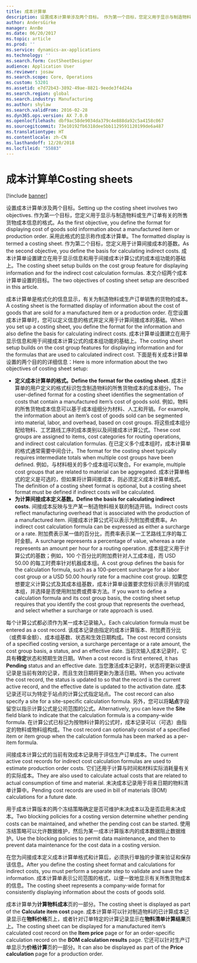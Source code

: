 ```yaml
---
title: 成本计算单
description: 设置成本计算单涉及两个目标。 作为第一个目标，您定义用于显示与制造物料或生产订单有关的所售货物成本信息的格式。 采用此格式的显示称作成本计算单。 作为第二个目标，您定义用于计算间接成本的基数。 成本计算单设置建立在用于显示信息和用于间接成本计算公式的成本组功能的基础上。 本文介绍两个成本计算单设置的目标。
author: AndersGirke
manager: AnnBe
ms.date: 06/20/2017
ms.topic: article
ms.prod: ''
ms.service: dynamics-ax-applications
ms.technology: ''
ms.search.form: CostSheetDesigner
audience: Application User
ms.reviewer: josaw
ms.search.scope: Core, Operations
ms.custom: 53201
ms.assetid: e7d72b43-3892-49ae-8821-9eede3f4d24a
ms.search.region: global
ms.search.industry: Manufacturing
ms.author: shylaw
ms.search.validFrom: 2016-02-28
ms.dyn365.ops.version: AX 7.0.0
ms.openlocfilehash: dbf9ac58de9034da379c4e888da92c5a4158c067
ms.sourcegitcommit: 73e10192fb6318dee5bb1129591120199de6a487
ms.translationtype: HT
ms.contentlocale: zh-CN
ms.lasthandoff: 12/20/2018
ms.locfileid: "55883"
---
```

# <a name="costing-sheets"></a><span data-ttu-id="94267-108">成本计算单</span><span class="sxs-lookup"><span data-stu-id="94267-108">Costing sheets</span></span>

[!include [banner](../includes/banner.md)]

<span data-ttu-id="94267-109">设置成本计算单涉及两个目标。</span><span class="sxs-lookup"><span data-stu-id="94267-109">Setting up the costing sheet involves two objectives.</span></span> <span data-ttu-id="94267-110">作为第一个目标，您定义用于显示与制造物料或生产订单有关的所售货物成本信息的格式。</span><span class="sxs-lookup"><span data-stu-id="94267-110">As the first objective, you define the format for displaying cost of goods sold information about a manufactured item or production order.</span></span> <span data-ttu-id="94267-111">采用此格式的显示称作成本计算单。</span><span class="sxs-lookup"><span data-stu-id="94267-111">The formatted display is termed a costing sheet.</span></span> <span data-ttu-id="94267-112">作为第二个目标，您定义用于计算间接成本的基数。</span><span class="sxs-lookup"><span data-stu-id="94267-112">As the second objective, you define the basis for calculating indirect costs.</span></span> <span data-ttu-id="94267-113">成本计算单设置建立在用于显示信息和用于间接成本计算公式的成本组功能的基础上。</span><span class="sxs-lookup"><span data-stu-id="94267-113">The costing sheet setup builds on the cost group feature for displaying information and for the indirect cost calculation formulas.</span></span> <span data-ttu-id="94267-114">本文介绍两个成本计算单设置的目标。</span><span class="sxs-lookup"><span data-stu-id="94267-114">The two objectives of costing sheet setup are described in this article.</span></span> 

<span data-ttu-id="94267-115">成本计算单是格式化的信息显示，有关为制造物料或生产订单销售的货物的成本。</span><span class="sxs-lookup"><span data-stu-id="94267-115">A costing sheet is the formatted display of information about the cost of goods that are sold for a manufactured item or a production order.</span></span> <span data-ttu-id="94267-116">在您设置成本计算单时，您可以定义信息的格式并定义用于计算间接成本的基础。</span><span class="sxs-lookup"><span data-stu-id="94267-116">When you set up a costing sheet, you define the format for the information and also define the basis for calculating indirect costs.</span></span> <span data-ttu-id="94267-117">成本计算单设置建立在用于显示信息和用于间接成本计算公式的成本组功能的基础上。</span><span class="sxs-lookup"><span data-stu-id="94267-117">The costing sheet setup builds on the cost group features for displaying information and for the formulas that are used to calculated indirect cost.</span></span> <span data-ttu-id="94267-118">下面是有关成本计算单设置的两个目的的详细信息：</span><span class="sxs-lookup"><span data-stu-id="94267-118">Here is more information about the two objectives of costing sheet setup:</span></span>
-   <span data-ttu-id="94267-119">**定义成本计算单的格式。**</span><span class="sxs-lookup"><span data-stu-id="94267-119">**Define the format for the costing sheet.**</span></span> <span data-ttu-id="94267-120">成本计算单的用户定义的格式标识包含制造物料的所售货物成本的成本细分。</span><span class="sxs-lookup"><span data-stu-id="94267-120">The user-defined format for a costing sheet identifies the segmentation of costs that contain a manufactured item’s cost of goods sold.</span></span> <span data-ttu-id="94267-121">例如，物料的所售货物成本信息可以基于成本组细分为材料、人工和开销。</span><span class="sxs-lookup"><span data-stu-id="94267-121">For example, the information about an item’s cost of goods sold can be segmented into material, labor, and overhead, based on cost groups.</span></span> <span data-ttu-id="94267-122">将这些成本组分配给物料、工艺路线工序的成本类别以及间接成本计算公式。</span><span class="sxs-lookup"><span data-stu-id="94267-122">These cost groups are assigned to items, cost categories for routing operations, and indirect cost calculation formulas.</span></span> <span data-ttu-id="94267-123">在已定义多个成本组时，成本计算单的格式通常需要中间合计。</span><span class="sxs-lookup"><span data-stu-id="94267-123">The format for the costing sheet typically requires intermediate totals when multiple cost groups have been defined.</span></span> <span data-ttu-id="94267-124">例如，与材料相关的多个成本组可以聚合。</span><span class="sxs-lookup"><span data-stu-id="94267-124">For example, multiple cost groups that are related to material can be aggregated.</span></span> <span data-ttu-id="94267-125">成本计算单格式的定义是可选的，但如果将计算间接成本，则必须定义成本计算单格式。</span><span class="sxs-lookup"><span data-stu-id="94267-125">The definition of a costing sheet format is optional, but a costing sheet format must be defined if indirect costs will be calculated.</span></span>
-   <span data-ttu-id="94267-126">**为计算间接成本定义基数。**</span><span class="sxs-lookup"><span data-stu-id="94267-126">**Define the basis for calculating indirect costs.**</span></span> <span data-ttu-id="94267-127">间接成本反映与生产某一制造物料相关联的制造开销。</span><span class="sxs-lookup"><span data-stu-id="94267-127">Indirect costs reflect manufacturing overhead that is associated with the production of a manufactured item.</span></span> <span data-ttu-id="94267-128">间接成本计算公式可以表示为附加费或费率。</span><span class="sxs-lookup"><span data-stu-id="94267-128">An indirect cost calculation formula can be expressed as either a surcharge or a rate.</span></span> <span data-ttu-id="94267-129">附加费表示某一值的百分比，而费率表示某一工艺路线工序的每工时金额。</span><span class="sxs-lookup"><span data-stu-id="94267-129">A surcharge represents a percentage of value, whereas a rate represents an amount per hour for a routing operation.</span></span> <span data-ttu-id="94267-130">成本组定义用于计算公式的基数；例如，100 个百分比的附加费针对人工成本组，而 USD 50.00 的每工时费率针对机器成本组。</span><span class="sxs-lookup"><span data-stu-id="94267-130">A cost group defines the basis for the calculation formula, such as a 100-percent surcharge for a labor cost group or a USD 50.00 hourly rate for a machine cost group.</span></span> <span data-ttu-id="94267-131">如果您想要定义计算公式及其成本组基数，成本计算单设置要求您标识表示开销的成本组，并选择是否使用附加费或费率方法。</span><span class="sxs-lookup"><span data-stu-id="94267-131">If you want to define a calculation formula and its cost group basis, the costing sheet setup requires that you identify the cost group that represents the overhead, and select whether a surcharge or rate approach is used.</span></span>

<span data-ttu-id="94267-132">每个计算公式都必须作为某一成本记录输入。</span><span class="sxs-lookup"><span data-stu-id="94267-132">Each calculation formula must be entered as a cost record.</span></span> <span data-ttu-id="94267-133">该成本记录由指定的成本计算版本、附加费百分比（或费率金额）、成本组基数、状态和生效日期构成。</span><span class="sxs-lookup"><span data-stu-id="94267-133">The cost record consists of a specified costing version, a surcharge percentage or a rate amount, the cost group basis, a status, and an effective date.</span></span> <span data-ttu-id="94267-134">当初次输入成本记录时，它具有**待定**状态和预期生效日期。</span><span class="sxs-lookup"><span data-stu-id="94267-134">When a cost record is first entered, it has **Pending** status and an effective date.</span></span> <span data-ttu-id="94267-135">当您激活成本记录时，状态将更新以便该记录是当前有效的记录，而且生效日期将更新为激活日期。</span><span class="sxs-lookup"><span data-stu-id="94267-135">When you activate the cost record, the status is updated to so that the record is the current active record, and the effective date is updated to the activation date.</span></span> <span data-ttu-id="94267-136">成本记录还可以为特定于站点的计算公式指定站点。</span><span class="sxs-lookup"><span data-stu-id="94267-136">The cost record can also specify a site for a site-specific calculation formula.</span></span> <span data-ttu-id="94267-137">另外，您可以将**站点**字段留空以指示计算公式是公司范围的公式。</span><span class="sxs-lookup"><span data-stu-id="94267-137">Alternatively, you can leave the **Site** field blank to indicate that the calculation formula is a company-wide formula.</span></span> <span data-ttu-id="94267-138">在计算公式已标记为按物料计算的公式时，成本记录可以（可选）由指定的物料或物料组构成。</span><span class="sxs-lookup"><span data-stu-id="94267-138">The cost record can optionally consist of a specified item or item group when the calculation formula has been marked as a per-item formula.</span></span> 

<span data-ttu-id="94267-139">间接成本计算公式的当前有效成本记录用于评估生产订单成本。</span><span class="sxs-lookup"><span data-stu-id="94267-139">The current active cost records for indirect cost calculation formulas are used to estimate production order costs.</span></span> <span data-ttu-id="94267-140">它们还用于计算与时间和材料实际消耗量有关的实际成本。</span><span class="sxs-lookup"><span data-stu-id="94267-140">They are also used to calculate actual costs that are related to actual consumption of time and material.</span></span> <span data-ttu-id="94267-141">未决成本记录用于将来日期的物料清单计算中。</span><span class="sxs-lookup"><span data-stu-id="94267-141">Pending cost records are used in bill of materials (BOM) calculations for a future date.</span></span> 

<span data-ttu-id="94267-142">用于成本计算版本的两个冻结策略确定是否可维护未决成本以及是否启用未决成本。</span><span class="sxs-lookup"><span data-stu-id="94267-142">Two blocking policies for a costing version determine whether pending costs can be maintained, and whether the pending cost can be started.</span></span> <span data-ttu-id="94267-143">使用冻结策略可以允许数据维护，然后为某一成本计算版本内的成本数据阻止数据维护。</span><span class="sxs-lookup"><span data-stu-id="94267-143">Use the blocking policies to permit data maintenance, and then to prevent data maintenance for the cost data in a costing version.</span></span> 

<span data-ttu-id="94267-144">在您为间接成本定义成本计算单格式和计算后，必须执行单独的步骤来验证和保存该信息。</span><span class="sxs-lookup"><span data-stu-id="94267-144">After you define the costing sheet format and calculations for indirect costs, you must perform a separate step to validate and save the information.</span></span> <span data-ttu-id="94267-145">成本计算单表示公司范围的格式，以便一致地显示有关所售货物成本的信息。</span><span class="sxs-lookup"><span data-stu-id="94267-145">The costing sheet represents a company-wide format for consistently displaying information about the costs of goods sold.</span></span> 

<span data-ttu-id="94267-146">成本计算单为**计算物料成本**页的一部分。</span><span class="sxs-lookup"><span data-stu-id="94267-146">The costing sheet is displayed as part of the **Calculate item cost** page.</span></span> <span data-ttu-id="94267-147">成本计算单可以针对制造物料的已计算成本记录显示在**物料价格**页上，或者针对订单特定的计算记录显示在**物料清单计算结果**页上。</span><span class="sxs-lookup"><span data-stu-id="94267-147">The costing sheet can be displayed for a manufactured item’s calculated cost record on the **Item price** page or for an order-specific calculation record on the **BOM calculation results** page.</span></span> <span data-ttu-id="94267-148">它还可以针对生产订单显示为**价格计算**页的一部分。</span><span class="sxs-lookup"><span data-stu-id="94267-148">It can also be displayed as part of the **Price calculation** page for a production order.</span></span>





